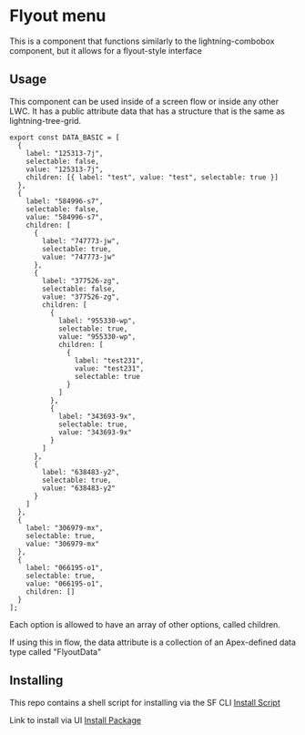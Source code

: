 # Flyout menu

This is a component that functions similarly to the lightning-combobox component, but it allows for a flyout-style interface

## Usage

This component can be used inside of a screen flow or inside any other LWC. It has a public attribute data that has a structure that is the same as lightning-tree-grid.
```
export const DATA_BASIC = [
  {
    label: "125313-7j",
    selectable: false,
    value: "125313-7j",
    children: [{ label: "test", value: "test", selectable: true }]
  },
  {
    label: "584996-s7",
    selectable: false,
    value: "584996-s7",
    children: [
      {
        label: "747773-jw",
        selectable: true,
        value: "747773-jw"
      },
      {
        label: "377526-zg",
        selectable: false,
        value: "377526-zg",
        children: [
          {
            label: "955330-wp",
            selectable: true,
            value: "955330-wp",
            children: [
              {
                label: "test231",
                value: "test231",
                selectable: true
              }
            ]
          },
          {
            label: "343693-9x",
            selectable: true,
            value: "343693-9x"
          }
        ]
      },
      {
        label: "638483-y2",
        selectable: true,
        value: "638483-y2"
      }
    ]
  },
  {
    label: "306979-mx",
    selectable: true,
    value: "306979-mx"
  },
  {
    label: "066195-o1",
    selectable: true,
    value: "066195-o1",
    children: []
  }
];
```
Each option is allowed to have an array of other options, called children.

If using this in flow, the data attribute is a collection of an Apex-defined data type called "FlyoutData"

## Installing
This repo contains a shell script for installing via the SF CLI
[Install Script](install-package.sh)

Link to install via UI
[Install Package](https://login.salesforce.com/packaging/installPackage.apexp?p0=04tDn000000nHGMIA2)
